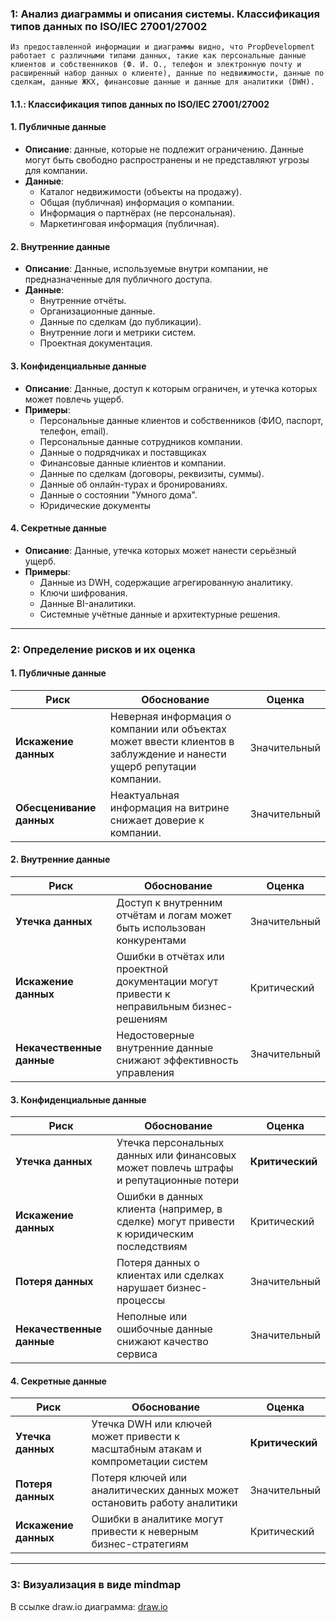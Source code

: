 
### **1: Анализ диаграммы и описания системы. Классификация типов данных по ISO/IEC 27001/27002**

    Из предоставленной информации и диаграммы видно, что PropDevelopment работает с различными типами данных, такие как персональные данные клиентов и собственников (Ф. И. О., телефон и электронную почту и расширенный набор данных о клиенте), данные по недвижимости, данные по сделкам, данные ЖКХ, финансовые данные и данные для аналитики (DWH). 

#### **1.1.: Классификация типов данных по ISO/IEC 27001/27002**

#### 1. **Публичные данные**
- **Описание**: данные, которые не подлежит ограничению. Данные могут быть свободно распространены и не представляют угрозы для компании. 
- **Данные**:
  - Каталог недвижимости (объекты на продажу).
  - Общая (публичная) информация о компании.
  - Информация о партнёрах (не персональная).
  - Маркетинговая информация (публичная).

#### 2. **Внутренние данные**
- **Описание**: Данные, используемые внутри компании, не предназначенные для публичного доступа.
- **Данные**:
  - Внутренние отчёты.
  - Организационные данные.
  - Данные по сделкам (до публикации).
  - Внутренние логи и метрики систем.
  - Проектная документация.

#### 3. **Конфиденциальные данные**
- **Описание**: Данные, доступ к которым ограничен, и утечка которых может повлечь ущерб.
- **Примеры**:
  - Персональные данные клиентов и собственников (ФИО, паспорт, телефон, email).
  - Персональные данные сотрудников компании.
  - Данные о подрядчиках и поставщиках
  - Финансовые данные клиентов и компании.
  - Данные по сделкам (договоры, реквизиты, суммы).
  - Данные об онлайн-турах и бронированиях.
  - Данные о состоянии "Умного дома".
  - Юридические документы

#### 4. **Секретные данные**
- **Описание**: Данные, утечка которых может нанести серьёзный ущерб.
- **Примеры**:
  - Данные из DWH, содержащие агрегированную аналитику.
  - Ключи шифрования.
  - Данные BI-аналитики.
  - Системные учётные данные и архитектурные решения.


---

### **2: Определение рисков и их оценка**

#### **1. Публичные данные**

| Риск | Обоснование | Оценка |
|------|-------------|--------|
| **Искажение данных** | Неверная информация о компании или объектах может ввести клиентов в заблуждение и нанести ущерб репутации компании.| Значительный |
| **Обесценивание данных** | Неактуальная информация на витрине снижает доверие к компании. | Значительный |

#### **2. Внутренние данные**

| Риск | Обоснование | Оценка |
|------|-------------|--------|
| **Утечка данных** | Доступ к внутренним отчётам и логам может быть использован конкурентами | Значительный |
| **Искажение данных** | Ошибки в отчётах или проектной документации могут привести к неправильным бизнес-решениям | Критический |
| **Некачественные данные** | Недостоверные внутренние данные снижают эффективность управления | Значительный |

#### **3. Конфиденциальные данные**

| Риск | Обоснование | Оценка |
|------|-------------|--------|
| **Утечка данных** | Утечка персональных данных или финансовых может повлечь штрафы и репутационные потери | **Критический** |
| **Искажение данных** | Ошибки в данных клиента (например, в сделке) могут привести к юридическим последствиям | Критический |
| **Потеря данных** | Потеря данных о клиентах или сделках нарушает бизнес-процессы | Значительный |
| **Некачественные данные** | Неполные или ошибочные данные снижают качество сервиса | Значительный |

#### **4. Секретные данные**

| Риск | Обоснование | Оценка |
|------|-------------|--------|
| **Утечка данных** | Утечка DWH или ключей может привести к масштабным атакам и компрометации систем | **Критический** |
| **Потеря данных** | Потеря ключей или аналитических данных может остановить работу аналитики | Значительный |
| **Искажение данных** | Ошибки в аналитике могут привести к неверным бизнес-стратегиям | Критический |

---

### **3: Визуализация в виде mindmap**

В ссылке draw.io диаграмма: [draw.io](mindmap.drawio)